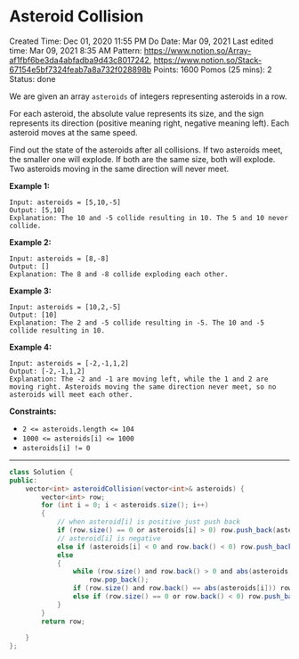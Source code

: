 # Asteroid Collision

Created Time: Dec 01, 2020 11:55 PM
Do Date: Mar 09, 2021
Last edited time: Mar 09, 2021 8:35 AM
Pattern: https://www.notion.so/Array-af1fbf6be3da4abfadba9d43c8017242, https://www.notion.so/Stack-67154e5bf7324feab7a8a732f028898b
Points: 1600
Pomos (25 mins): 2
Status: done

We are given an array `asteroids` of integers representing asteroids in a row.

For each asteroid, the absolute value represents its size, and the sign represents its direction (positive meaning right, negative meaning left). Each asteroid moves at the same speed.

Find out the state of the asteroids after all collisions. If two asteroids meet, the smaller one will explode. If both are the same size, both will explode. Two asteroids moving in the same direction will never meet.

**Example 1:**

```
Input: asteroids = [5,10,-5]
Output: [5,10]
Explanation: The 10 and -5 collide resulting in 10. The 5 and 10 never collide.
```

**Example 2:**

```
Input: asteroids = [8,-8]
Output: []
Explanation: The 8 and -8 collide exploding each other.
```

**Example 3:**

```
Input: asteroids = [10,2,-5]
Output: [10]
Explanation: The 2 and -5 collide resulting in -5. The 10 and -5 collide resulting in 10.
```

**Example 4:**

```
Input: asteroids = [-2,-1,1,2]
Output: [-2,-1,1,2]
Explanation: The -2 and -1 are moving left, while the 1 and 2 are moving right. Asteroids moving the same direction never meet, so no asteroids will meet each other.
```

**Constraints:**

- `2 <= asteroids.length <= 104`
- `1000 <= asteroids[i] <= 1000`
- `asteroids[i] != 0`

---

```java
class Solution {
public:
    vector<int> asteroidCollision(vector<int>& asteroids) {
        vector<int> row; 
        for (int i = 0; i < asteroids.size(); i++)
        {
            // when asteroid[i] is positive just push back
            if (row.size() == 0 or asteroids[i] > 0) row.push_back(asteroids[i]); 
            // asteroid[i] is negative 
            else if (asteroids[i] < 0 and row.back() < 0) row.push_back(asteroids[i]); 
            else 
            {
                while (row.size() and row.back() > 0 and abs(asteroids[i]) > row.back())
                    row.pop_back();
                if (row.size() and row.back() == abs(asteroids[i])) row.pop_back(); 
                else if (row.size() == 0 or row.back() < 0) row.push_back(asteroids[i]); 
            }
        }
        return row; 
        
    }
};
```
